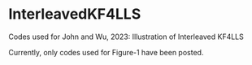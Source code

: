 # InterleavedKF4LLS
Codes used for John and Wu, 2023: Illustration of Interleaved KF4LLS

Currently, only codes used for Figure-1 have been posted.
